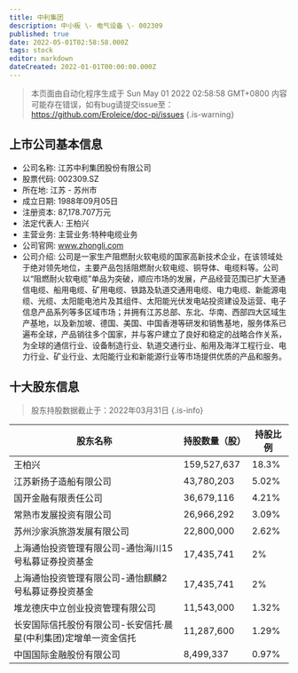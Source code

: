```yaml
---
title: 中利集团
description: 中小板 \- 电气设备 \- 002309
published: true
date: 2022-05-01T02:58:58.000Z
tags: stock
editor: markdown
dateCreated: 2022-01-01T00:00:00.000Z
---
```


> 本页面由自动化程序生成于 Sun May 01 2022 02:58:58 GMT+0800
> 内容可能存在错误，如有bug请提交issue至：https://github.com/Eroleice/doc-pi/issues
{.is-warning}

## 上市公司基本信息
- 公司名称: 江苏中利集团股份有限公司
- 股票代码: 002309.SZ
- 所在地: 江苏 - 苏州市
- 成立日期: 1988年09月05日
- 注册资本: 87,178.707万元
- 法定代表人: 王柏兴
- 主营业务: 主营业务:特种电缆业务
- 公司官网: www.zhongli.com
- 公司介绍: 公司是一家生产阻燃耐火软电缆的国家高新技术企业，在该领域处于绝对领先地位，主要产品包括阻燃耐火软电缆、铜导体、电缆料等。公司以“阻燃耐火软电缆”单品为突破，顺应市场的发展，产品经营范围已扩大至通信电缆、船用电缆、矿用电缆、铁路及轨道交通用电缆、电力电缆、新能源电缆、光缆、太阳能电池片及其组件、太阳能光伏发电站投资建设及运营、电子信息产品系列等多区域市场；并拥有江苏总部、东北、华南、西部四大区域生产基地，以及新加坡、德国、美国、中国香港等研发和销售基地，服务体系已遍布全球，产品销往多个国家，并与客户建立了良好和稳定的战略合作关系，为全球的通信行业、设备制造行业、轨道交通行业、船用及海洋工程行业、电力行业、矿业行业、太阳能行业和新能源行业等市场提供优质的产品和服务。


## 十大股东信息
> 股东持股数据截止于：2022年03月31日
{.is-info}

| 股东名称 | 持股数量（股） | 持股比例 |
| --- | --- | --- |
| 王柏兴 | 159,527,637 | 18.3% |
| 江苏新扬子造船有限公司 | 43,780,203 | 5.02% |
| 国开金融有限责任公司 | 36,679,116 | 4.21% |
| 常熟市发展投资有限公司 | 26,966,292 | 3.09% |
| 苏州沙家浜旅游发展有限公司 | 22,800,000 | 2.62% |
| 上海通怡投资管理有限公司-通怡海川15号私募证券投资基金 | 17,435,741 | 2% |
| 上海通怡投资管理有限公司-通怡麒麟2号私募证券投资基金 | 17,435,741 | 2% |
| 堆龙德庆中立创业投资管理有限公司 | 11,543,000 | 1.32% |
| 长安国际信托股份有限公司-长安信托·晨星(中利集团)定增单一资金信托 | 11,287,600 | 1.29% |
| 中国国际金融股份有限公司 | 8,499,337 | 0.97% |




